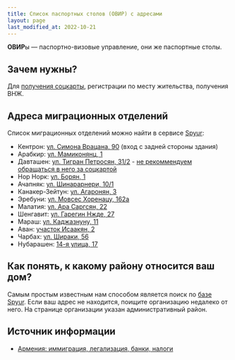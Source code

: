 ```yaml
---
title: Список паспортных столов (ОВИР) с адресами
layout: page
last_modified_at: 2022-10-21
---
```


**ОВИР**ы — паспортно-визовые управление, они же паспортные столы.

## Зачем нужны?

Для [получения соцкарты](/documents/social-number.md), регистрации по месту жительства, получения ВНЖ.

## Адреса миграционных отделений

Список миграционных отделений можно найти в сервисе [Spyur](https://www.spyur.am/ru/yellow_pages/yp/1031):

- Кентрон: [ул. Симона Врацана, 90](https://www.spyur.am/ru/companies/central-passport-department-of-passport-and-visa-office/24157) (вход с задней стороны здания)
- Арабкир: [ул. Мамиконянц, 1](https://www.spyur.am/ru/companies/arabkir-passport-group-of-passport-and-visa-office/24154)
- Давташен: [ул. Тигран Петросян, 31/2](https://www.spyur.am/ru/companies/davtashen-passport-department-of-passport-and-visa-office/26917) - [не рекоммендуем обращаться в него за соцкартой](social-number)
- Нор Норк: [ул. Борян, 1](https://www.spyur.am/ru/companies/nor-nork-passport-department-of-passport-and-visa-office/24176)
- Ачапняк: [ул. Шинарарнери, 10/1](https://www.spyur.am/ru/companies/mashtots-passport-department-of-passport-and-visa-office/24159)
- Канакер-Зейтун: [ул. Агаронян, 3](https://www.spyur.am/ru/companies/kanaker-zeytun-passport-department-of-passport-and-visa-office/24178)
- Эребуни: [ул. Мовсес Хоренацу, 162а](https://www.spyur.am/ru/companies/erebuni-passport-department-of-passport-and-visa-office/24156)
- Малатия: [ул. Ара Саргсян, 22](https://www.spyur.am/ru/companies/malatia-passport-department-of-passport-and-visa-office/24158)
- Шенгавит: [ул. Гарегин Нжде, 27](https://www.spyur.am/ru/companies/shengavit-passport-department-of-passport-and-visa-office/24177)
- Мараш: [ул. Каджазнуну, 11](https://www.spyur.am/ru/companies/marash-passport-group-of-passport-and-visa-office/26928)
- Аван: [участок Исаакян, 2](https://www.spyur.am/ru/companies/avan-passport-department-of-passport-and-visa-office/24905)
- Чарбах: [ул. Шираки, 56](https://www.spyur.am/ru/companies/charbakh-passport-group-of-passport-and-visa-office/26918)
- Нубарашен: [14-я улица, 17](https://www.spyur.am/ru/companies/nubarashen-passport-group-of-passport-and-visa-office/26926)

## Как понять, к какому району относится ваш дом?

Самым простым известным нам способом является поиск по
[базе Spyur](https://www.spyur.am/ru/home/search/?company_name=&addres=%D0%9A%D0%BE%D0%BC%D0%B8%D1%82%D0%B0%D1%81%D0%B8).
Если ваш адрес не находится, поищите организацию недалеко от него. На странице организации указан административный район.

## Источник информации

- [Армения: иммиграция, легализация, банки, налоги](https://t.me/am_banking_and_residency)
